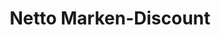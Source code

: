 ---
title: "Netto Marken-Discount"
url: /kamen/netto-marken-discount-bertolt-brecht-strasse/
shop: Supermarkt
---